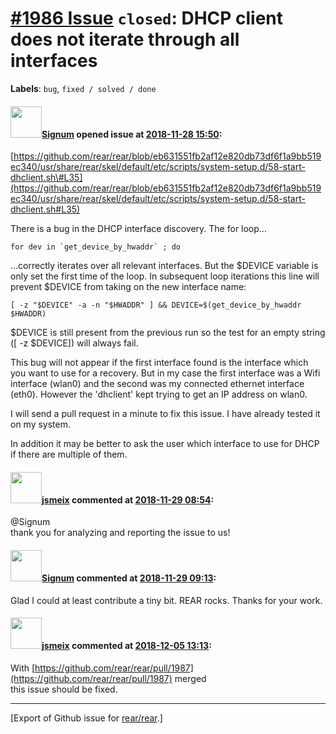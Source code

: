 [\#1986 Issue](https://github.com/rear/rear/issues/1986) `closed`: DHCP client does not iterate through all interfaces
======================================================================================================================

**Labels**: `bug`, `fixed / solved / done`

#### <img src="https://avatars.githubusercontent.com/u/36562?v=4" width="50">[Signum](https://github.com/Signum) opened issue at [2018-11-28 15:50](https://github.com/rear/rear/issues/1986):

[https://github.com/rear/rear/blob/eb631551fb2af12e820db73df6f1a9bb519ec340/usr/share/rear/skel/default/etc/scripts/system-setup.d/58-start-dhclient.sh\#L35](https://github.com/rear/rear/blob/eb631551fb2af12e820db73df6f1a9bb519ec340/usr/share/rear/skel/default/etc/scripts/system-setup.d/58-start-dhclient.sh#L35)

There is a bug in the DHCP interface discovery. The for loop…

    for dev in `get_device_by_hwaddr` ; do

…correctly iterates over all relevant interfaces. But the $DEVICE
variable is only set the first time of the loop. In subsequent loop
iterations this line will prevent $DEVICE from taking on the new
interface name:

    [ -z "$DEVICE" -a -n "$HWADDR" ] && DEVICE=$(get_device_by_hwaddr $HWADDR)

$DEVICE is still present from the previous run so the test for an empty
string (\[ -z $DEVICE\]) will always fail.

This bug will not appear if the first interface found is the interface
which you want to use for a recovery. But in my case the first interface
was a Wifi interface (wlan0) and the second was my connected ethernet
interface (eth0). However the 'dhclient' kept trying to get an IP
address on wlan0.

I will send a pull request in a minute to fix this issue. I have already
tested it on my system.

In addition it may be better to ask the user which interface to use for
DHCP if there are multiple of them.

#### <img src="https://avatars.githubusercontent.com/u/1788608?u=925fc54e2ce01551392622446ece427f51e2f0ce&v=4" width="50">[jsmeix](https://github.com/jsmeix) commented at [2018-11-29 08:54](https://github.com/rear/rear/issues/1986#issuecomment-442754746):

@Signum  
thank you for analyzing and reporting the issue to us!

#### <img src="https://avatars.githubusercontent.com/u/36562?v=4" width="50">[Signum](https://github.com/Signum) commented at [2018-11-29 09:13](https://github.com/rear/rear/issues/1986#issuecomment-442760516):

Glad I could at least contribute a tiny bit. REAR rocks. Thanks for your
work.

#### <img src="https://avatars.githubusercontent.com/u/1788608?u=925fc54e2ce01551392622446ece427f51e2f0ce&v=4" width="50">[jsmeix](https://github.com/jsmeix) commented at [2018-12-05 13:13](https://github.com/rear/rear/issues/1986#issuecomment-444480448):

With
[https://github.com/rear/rear/pull/1987](https://github.com/rear/rear/pull/1987)
merged  
this issue should be fixed.

------------------------------------------------------------------------

\[Export of Github issue for
[rear/rear](https://github.com/rear/rear).\]
